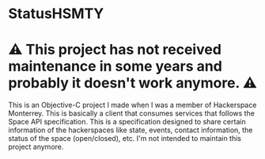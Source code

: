 StatusHSMTY
===========

# :warning: This project has not received maintenance in some years and probably it doesn't work anymore. :warning:

This is an Objective-C project I made when I was a member of Hackerspace Monterrey. This is basically a client that consumes services that follows the Space API specification. This is a specification designed to share certain information of the hackerspaces like state, events, contact information, the status of the space (open/closed), etc.
I'm not intended to maintain this project anymore.
